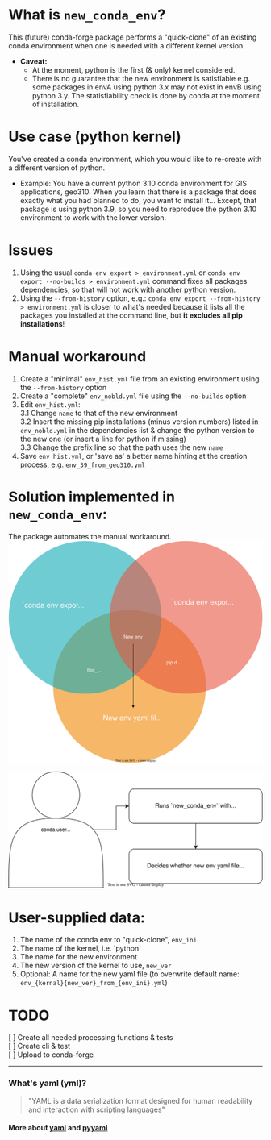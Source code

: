 # What is `new_conda_env`?
This (future) conda-forge package performs a "quick-clone" of an existing conda environment when one is needed with a different kernel version.  
* **Caveat:**
  - At the moment, python is the first (& only) kernel considered.
  - There is no guarantee that the new environment is satisfiable e.g. some packages in envA using python 3.x may not exist in envB using python 3.y. The statisfiability check is done by conda at the moment of installation.

# Use case (python kernel)

You've created a conda environment, which you would like to re-create with a different version of python.
* Example: You have a current python 3.10 conda environment for GIS applications, geo310. When you learn that there is a package that does exactly what you had planned to do, you want to install it... Except, that package is using python 3.9, so you need to reproduce the python 3.10 environment to work with the lower version.

# Issues
1. Using the usual `conda env export > environment.yml` or  `conda env export --no-builds > environment.yml` command fixes all packages dependencies, so that will not work with another python version.
2. Using the `--from-history` option, e.g.: `conda env export --from-history > environment.yml` is closer to what's needed because it lists all the packages you installed at the command line, but __it excludes all pip installations__!

# Manual workaround
 1. Create a "minimal" `env_hist.yml` file from an existing environment using the `--from-history` option
 2. Create a "complete" `env_nobld.yml` file using the `--no-builds` option
 3. Edit `env_hist.yml`:    
   3.1 Change `name` to that of the new environment  
   3.2 Insert the missing pip installations (minus version numbers) listed in `env_nobld.yml` in the dependencies list & change the python version to the new one (or insert a line for python if missing)  
   3.3 Change the prefix line so that the path uses the new `name`  
 4. Save `env_hist.yml`, or 'save as' a better name hinting at the creation process, e.g. `env_39_from_geo310.yml`

# Solution implemented in `new_conda_env`:
The package automates the manual workaround.
![wanted](./wanted_venn.drawio.svg)

![C1 view](./c1_view.drawio.svg)
# User-supplied data:
1. The name of the conda env to "quick-clone", `env_ini`
2. The name of the kernel, i.e. 'python'
2. The name for the new environment
2. The new version of the kernel to use, `new_ver`
3. Optional: A name for the new yaml file (to overwrite default name: `env_{kernal}{new_ver}_from_{env_ini}.yml`)

# TODO
 [ ] Create all needed processing functions & tests  
 [ ] Create cli & test  
 [ ] Upload to conda-forge  
 
---

### What's yaml (yml)?
>"YAML is a data serialization format designed for human readability and interaction with scripting languages"
#### More about [yaml](https://github.com/yaml/yaml-spec/blob/main/spec/1.2.2/spec.md) and [pyyaml](https://pypi.org/project/PyYAML/)

